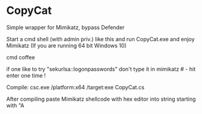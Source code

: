 # CopyCat
Simple wrapper for Mimikatz, bypass Defender


Start a cmd shell (with admin priv.) like this and run CopyCat.exe and enjoy Mimikatz (If you are running 64 bit Windows 10)

cmd coffee

if one like to try "sekurlsa::logonpasswords" don't type it in mimikatz # - hit enter one time !


Compile: csc.exe /platform:x64 /target:exe CopyCat.cs

After compiling paste Mimikatz shellcode with hex editor into string starting with "A
